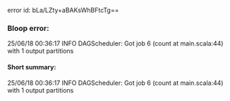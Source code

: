 error id: bLa/LZty+aBAKsWhBFtcTg==
### Bloop error:

25/06/18 00:36:17 INFO DAGScheduler: Got job 6 (count at main.scala:44) with 1 output partitions
#### Short summary: 

25/06/18 00:36:17 INFO DAGScheduler: Got job 6 (count at main.scala:44) with 1 output partitions